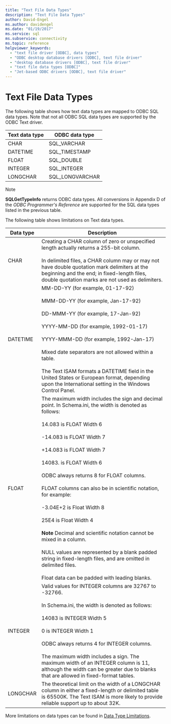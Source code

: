 ```yaml
---
title: "Text File Data Types"
description: "Text File Data Types"
author: David-Engel
ms.author: davidengel
ms.date: "01/19/2017"
ms.service: sql
ms.subservice: connectivity
ms.topic: reference
helpviewer_keywords:
  - "text file driver [ODBC], data types"
  - "ODBC desktop database drivers [ODBC], text file driver"
  - "desktop database drivers [ODBC], text file driver"
  - "text file data types [ODBC]"
  - "Jet-based ODBC drivers [ODBC], text file driver"
---
```

# Text File Data Types
The following table shows how text data types are mapped to ODBC SQL data types. Note that not all ODBC SQL data types are supported by the ODBC Text driver.  
  
|Text data type|ODBC data type|  
|--------------------|--------------------|  
|CHAR|SQL_VARCHAR|  
|DATETIME|SQL_TIMESTAMP|  
|FLOAT|SQL_DOUBLE|  
|INTEGER|SQL_INTEGER|  
|LONGCHAR|SQL_LONGVARCHAR|  
  
> [!NOTE]  
>  **SQLGetTypeInfo** returns ODBC data types. All conversions in Appendix D of the *ODBC Programmer's Reference* are supported for the SQL data types listed in the previous table.  
  
 The following table shows limitations on Text data types.  
  
|Data type|Description|  
|---------------|-----------------|  
|CHAR|Creating a CHAR column of zero or unspecified length actually returns a 255-bit column.<br /><br /> In delimited files, a CHAR column may or may not have double quotation mark delimiters at the beginning and the end; in fixed-length files, double quotation marks are not used as delimiters.|  
|DATETIME|MM-DD-YY (for example, 01-17-92)<br /><br /> MMM-DD-YY (for example, Jan-17-92)<br /><br /> DD-MMM-YY (for example, 17-Jan-92)<br /><br /> YYYY-MM-DD (for example, 1992-01-17)<br /><br /> YYYY-MMM-DD (for example, 1992-Jan-17)<br /><br /> Mixed date separators are not allowed within a table.<br /><br /> The Text ISAM formats a DATETIME field in the United States or European format, depending upon the International setting in the Windows Control Panel.|  
|FLOAT|The maximum width includes the sign and decimal point. In Schema.ini, the width is denoted as follows:<br /><br /> 14.083 is FLOAT Width 6<br /><br /> -14.083 is FLOAT Width 7<br /><br /> +14.083 is FLOAT Width 7<br /><br /> 14083. is FLOAT Width 6<br /><br /> ODBC always returns 8 for FLOAT columns.<br /><br /> FLOAT columns can also be in scientific notation, for example:<br /><br /> -3.04E+2 is Float Width 8<br /><br /> 25E4 is Float Width 4<br /><br /> **Note** Decimal and scientific notation cannot be mixed in a column.<br /><br /> NULL values are represented by a blank padded string in fixed-length files, and are omitted in delimited files.<br /><br /> Float data can be padded with leading blanks.|  
|INTEGER|Valid values for INTEGER columns are 32767 to -32766.<br /><br /> In Schema.ini, the width is denoted as follows:<br /><br /> 14083 is INTEGER Width 5<br /><br /> 0 is INTEGER Width 1<br /><br /> ODBC always returns 4 for INTEGER columns.<br /><br /> The maximum width includes a sign. The maximum width of an INTEGER column is 11, although the width can be greater due to blanks that are allowed in fixed-format tables.|  
|LONGCHAR|The theoretical limit on the width of a LONGCHAR column in either a fixed-length or delimited table is 65500K. The Text ISAM is more likely to provide reliable support up to about 32K.|  
  
 More limitations on data types can be found in [Data Type Limitations](../../odbc/microsoft/data-type-limitations.md).
